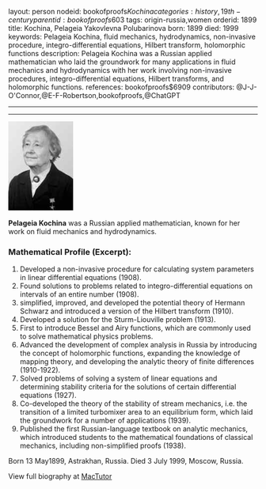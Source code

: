 layout: person
nodeid: bookofproofs$Kochina
categories: history,19th-century
parentid: bookofproofs$603
tags: origin-russia,women
orderid: 1899
title: Kochina, Pelageia Yakovlevna Polubarinova
born: 1899
died: 1999
keywords: Pelageia Kochina, fluid mechanics, hydrodynamics, non-invasive procedure, integro-differential equations, Hilbert transform, holomorphic functions
description: Pelageia Kochina was a Russian applied mathematician who laid the groundwork for many applications in fluid mechanics and hydrodynamics with her work involving non-invasive procedures, integro-differential equations, Hilbert transforms, and holomorphic functions.
references: bookofproofs$6909
contributors: @J-J-O'Connor,@E-F-Robertson,bookofproofs,@ChatGPT

---



---

![Kochina.jpg](https://github.com/bookofproofs/bookofproofs.github.io/blob/main/_sources/_assets/images/portraits/Kochina.jpg?raw=true)

**Pelageia Kochina** was a Russian applied mathematician, known for her work on fluid mechanics and hydrodynamics.

### Mathematical Profile (Excerpt):
1. Developed a non-invasive procedure for calculating system parameters in linear differential equations (1908).
2. Found solutions to problems related to integro-differential equations on intervals of an entire number (1908).
3. simplified, improved, and developed the potential theory of Hermann Schwarz and introduced a version of the Hilbert transform (1910).
4. Developed a solution for the Sturm-Liouville problem (1913). 
5. First to introduce Bessel and Airy functions, which are commonly used to solve mathematical physics problems. 
6. Advanced the development of complex analysis in Russia by introducing the concept of holomorphic functions, expanding the knowledge of mapping theory, and developing the analytic theory of finite differences (1910-1922). 
7. Solved problems of solving a system of linear equations and determining stability criteria for the solutions of certain differential equations (1927). 
8. Co-developed the theory of the stability of stream mechanics, i.e. the transition of a limited turbomixer area to an equilibrium form, which laid the groundwork for a number of applications (1939).
9. Published the first Russian-language textbook on analytic mechanics, which introduced students to the mathematical foundations of classical mechanics, including non-simplified proofs (1938).

Born 13 May1899, Astrakhan, Russia. Died 3 July 1999, Moscow, Russia.

View full biography at [MacTutor](https://mathshistory.st-andrews.ac.uk/Biographies/Kochina/)
